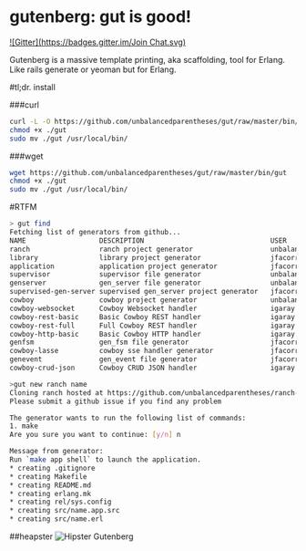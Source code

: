 gutenberg: gut is good!
=========
[![Gitter](https://badges.gitter.im/Join Chat.svg)](https://gitter.im/unbalancedparentheses/gut?utm_source=badge&utm_medium=badge&utm_campaign=pr-badge&utm_content=badge)

Gutenberg is a massive template printing, aka scaffolding, tool for Erlang. Like rails generate or yeoman but for Erlang.

#tl;dr. install

###curl
```bash
curl -L -O https://github.com/unbalancedparentheses/gut/raw/master/bin/gut
chmod +x ./gut
sudo mv ./gut /usr/local/bin/
```

###wget
```bash
wget https://github.com/unbalancedparentheses/gut/raw/master/bin/gut
chmod +x ./gut
sudo mv ./gut /usr/local/bin/
```

#RTFM

```bash
> gut find
Fetching list of generators from github...
NAME                  DESCRIPTION                               USER                  STARS
ranch                 ranch project generator                   unbalancedparentheses     3
library               library project generator                 jfacorro                  2
application           application project generator             jfacorro                  2
supervisor            supervisor file generator                 unbalancedparentheses     2
genserver             gen_server file generator                 unbalancedparentheses     2
supervised-gen-server supervised gen_server project generator   jfacorro                  2
cowboy                cowboy project generator                  unbalancedparentheses     1
cowboy-websocket      Cowboy Websocket handler                  igaray                    1
cowboy-rest-basic     Basic Cowboy REST handler                 igaray                    1
cowboy-rest-full      Full Cowboy REST handler                  igaray                    1
cowboy-http-basic     Basic Cowboy HTTP handler                 igaray                    1
genfsm                gen_fsm file generator                    jfacorro                  0
cowboy-lasse          cowboy sse handler generator              jfacorro                  0
genevent              gen_event file generator                  jfacorro                  0
cowboy-crud-json      Cowboy CRUD JSON handler                  igaray                    0
```

```bash
>gut new ranch name
Cloning ranch hosted at https://github.com/unbalancedparentheses/ranch-gutenberg-generator
Please submit a github issue if you find any problem

The generator wants to run the following list of commands:
1. make
Are you sure you want to continue: [y/n] n

Message from generator:
Run `make app shell` to launch the application.
* creating .gitignore
* creating Makefile
* creating README.md
* creating erlang.mk
* creating rel/sys.config
* creating src/name.app.src
* creating src/name.erl
```

##heapster
![Hipster Gutenberg](https://raw.githubusercontent.com/unbalancedparentheses/gut/master/gutenberg.jpg)
